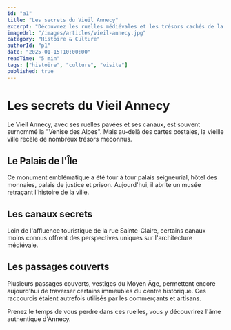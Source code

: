 ```yaml
---
id: "a1"
title: "Les secrets du Vieil Annecy"
excerpt: "Découvrez les ruelles médiévales et les trésors cachés de la vieille ville d'Annecy"
imageUrl: "/images/articles/vieil-annecy.jpg"
category: "Histoire & Culture"
authorId: "p1"
date: "2025-01-15T10:00:00"
readTime: "5 min"
tags: ["histoire", "culture", "visite"]
published: true
---
```


# Les secrets du Vieil Annecy

Le Vieil Annecy, avec ses ruelles pavées et ses canaux, est souvent surnommé la "Venise des Alpes". Mais au-delà des cartes postales, la vieille ville recèle de nombreux trésors méconnus.

## Le Palais de l'Île

Ce monument emblématique a été tour à tour palais seigneurial, hôtel des monnaies, palais de justice et prison. Aujourd'hui, il abrite un musée retraçant l'histoire de la ville.

## Les canaux secrets

Loin de l'affluence touristique de la rue Sainte-Claire, certains canaux moins connus offrent des perspectives uniques sur l'architecture médiévale.

## Les passages couverts

Plusieurs passages couverts, vestiges du Moyen Âge, permettent encore aujourd'hui de traverser certains immeubles du centre historique. Ces raccourcis étaient autrefois utilisés par les commerçants et artisans.

Prenez le temps de vous perdre dans ces ruelles, vous y découvrirez l'âme authentique d'Annecy.
